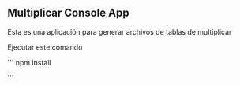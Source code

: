 ## Multiplicar Console App

Esta es una aplicación para generar archivos de tablas de multiplicar

Ejecutar este comando

'''
npm install

'''
